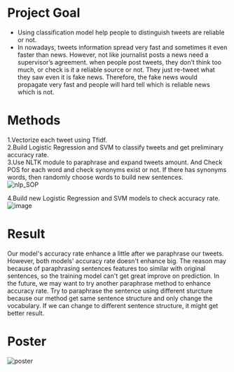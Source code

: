 # Project Goal
- Using classification model help people to distinguish tweets are reliable or not.  
- In nowadays, tweets information spread very fast and sometimes it even faster than news. However, not like journalist posts a news need a supervisor’s agreement. when people post tweets, they don’t think too much, or check is it a reliable source or not. They just re-tweet what they saw even it is fake news.
Therefore, the fake news would propagate very fast and people will hard tell which is reliable news which is not.

# Methods
1.Vectorize each tweet using Tfidf.  
2.Build Logistic Regression and SVM to classify tweets and get preliminary accuracy rate.  
3.Use NLTK module to paraphrase and expand tweets amount. And Check POS for each word and check synonyms exist or not. If there has synonyms words, then randomly choose words to build new sentences.  
![nlp_SOP](https://user-images.githubusercontent.com/67025904/134559722-bfb39a8a-8569-482d-b72d-daa0e069233f.jpg)

4.Build new Logistic Regression and SVM models to check accuracy rate.  
![image](https://user-images.githubusercontent.com/67025904/134559318-0ddce8b7-dbbc-41e8-a365-65c5c1557adc.png)

# Result
Our model's accuracy rate enhance a little after we paraphrase our tweets. However, both models' accuracy rate doesn't enhance big. The reason may because of paraphrasing sentences
features too similar with original sentences, so the training model can't get great improve on prediction. In the future, we may want to try another paraphrase method to enhance
accuracy rate. Try to paraphrase the sentence using different sturcture because our method get same sentence structure and only change the vocabulary. If we can change to different
sentence structure, it might get better result.

# Poster
![poster](https://user-images.githubusercontent.com/67025904/134560543-6999d371-7f92-402f-b3b3-826a6d18903c.jpg)
